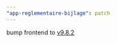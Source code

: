 ```yaml
---
"app-reglementaire-bijlage": patch
---
```


bump frontend to [v9.8.2](https://github.com/lblod/frontend-reglementaire-bijlage/releases/tag/v9.8.2)

